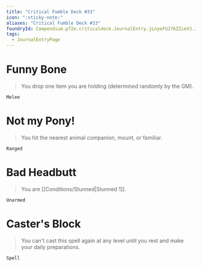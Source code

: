 ```yaml
---
title: "Critical Fumble Deck #33"
icon: ":sticky-note:"
aliases: "Critical Fumble Deck #33"
foundryId: Compendium.pf2e.criticaldeck.JournalEntry.jLnyeFUJ76ZZieVJ.JournalEntryPage.qsF4BXJlET5zW5n6
tags:
  - JournalEntryPage
---
```

# Funny Bone

> You drop one item you are holding (determined randomly by the GM).

`Melee`

# Not my Pony!

> You hit the nearest animal companion, mount, or familiar.

`Ranged`

# Bad Headbutt

> You are [[Conditions/Stunned|Stunned 1]].

`Unarmed`

# Caster's Block

> You can't cast this spell again at any level until you rest and make your daily preparations.

`Spell`